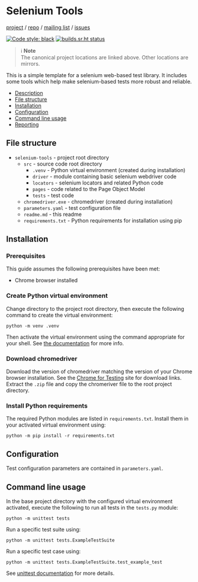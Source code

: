 Selenium Tools
==============

[project](https://sr.ht/~logankirkland/selenium-tools/) / 
[repo](https://git.sr.ht/~logankirkland/selenium-tools) / 
[mailing list](https://lists.sr.ht/~logankirkland/selenium-tools) /
[issues](https://todo.sr.ht/~logankirkland/selenium-tools)


[![Code style: black](https://img.shields.io/badge/code%20style-black-000000.svg)](https://github.com/psf/black)
[![builds.sr.ht status](https://builds.sr.ht/~logankirkland/selenium-tools.svg)](https://builds.sr.ht/~logankirkland/selenium-tools?)

> ℹ️ **Note**  
> The canonical project locations are linked above. Other locations are mirrors.

This is a simple template for a selenium web-based test library. It includes some tools
which help make selenium-based tests more robust and reliable.

- [Description](#description)
- [File structure](#file-structure)
- [Installation](#installation)
- [Configuration](#configuration)
- [Command line usage](#command-line-usage)
- [Reporting](#reporting)

File structure
--------------

- `selenium-tools` - project root directory
    - `src` - source code root directory
        - `.venv` - Python virtual environment (created during installation)
        - `driver` - module containing basic selenium webdriver code
        - `locators` - selenium locators and related Python code
        - `pages` - code related to the Page Object Model
        - `tests` - test code
    - `chromedriver.exe` - chromedriver (created during installation)
    - `parameters.yaml` - test configuration file
    - `readme.md` - this readme
    - `requirements.txt` - Python requirements for installation using pip

Installation
------------

### Prerequisites

This guide assumes the following prerequisites have been met:

- Chrome browser installed

### Create Python virtual environment

Change directory to the project root directory, then execute the following command to
create the virtual environment:

```shell
python -m venv .venv
```

Then activate the virtual environment using the command appropriate for your shell.
See [the documentation](https://docs.python.org/3/library/venv.html#how-venvs-work) for
more info.

### Download chromedriver

Download the version of chromedriver matching the version of your Chrome browser
installation. See
the [Chrome for Testing](https://googlechromelabs.github.io/chrome-for-testing/) site
for download links. Extract the `.zip` file and copy the chromeriver file to the root
project directory.

### Install Python requirements

The required Python modules are listed in `requirements.txt`. Install them in your
activated virtual environment using:

```shell
python -m pip install -r requirements.txt
```

Configuration
-------------

Test configuration parameters are contained in `parameters.yaml`.

Command line usage
------------------

In the base project directory with the configured virtual environment activated, execute
the following to run all tests in the `tests.py` module:

```shell
python -m unittest tests
```

Run a specific test suite using:

```shell
python -m unittest tests.ExampleTestSuite
```

Run a specific test case using:

```shell
python -m unittest tests.ExampleTestSuite.test_example_test
```

See [unittest documentation](https://docs.python.org/3/library/unittest.html) for more
details.
